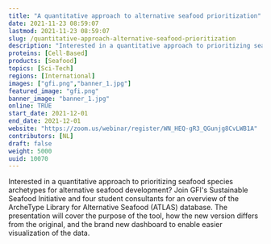 ```yaml
---
title: "A quantitative approach to alternative seafood prioritization"
date: 2021-11-23 08:59:07
lastmod: 2021-11-23 08:59:07
slug: /quantitative-approach-alternative-seafood-prioritization
description: "Interested in a quantitative approach to prioritizing seafood species archetypes for alternative seafood development? Join GFI's Sustainable Seafood Initiative and four student consultants for an overview of the ArcheType Library for Alternative Seafood (ATLAS) database. The presentation will cover the purpose of the tool, how the new version differs from the original, and the brand new dashboard to enable easier visualization of the data."
proteins: [Cell-Based]
products: [Seafood]
topics: [Sci-Tech]
regions: [International]
images: ["gfi.png","banner_1.jpg"]
featured_image: "gfi.png"
banner_image: "banner_1.jpg"
online: TRUE
start_date: 2021-12-01
end_date: 2021-12-01
website: "https://zoom.us/webinar/register/WN_HEQ-gR3_QGunjg8CvLWB1A"
contributors: [NL]
draft: false
weight: 5000
uuid: 10070
---
```

<p>Interested in a quantitative approach to prioritizing seafood species archetypes for alternative seafood development? Join GFI's Sustainable Seafood Initiative and four student consultants for an overview of the ArcheType Library for Alternative Seafood (ATLAS) database. The presentation will cover the purpose of the tool, how the new version differs from the original, and the brand new dashboard to enable easier visualization of the data.</p>
